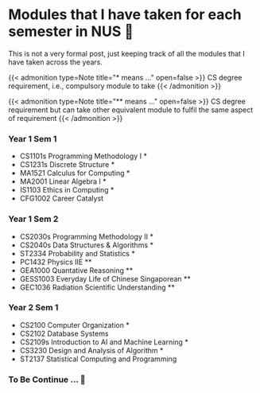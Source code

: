 # Modules that I have taken for each semester in NUS :eyes:

This is not a very formal post, just keeping track of all the modules that I have taken across the years.
<!--more-->

{{< admonition type=Note title="* means ..." open=false >}}
CS degree requirement, i.e., compulsory module to take
{{< /admonition >}}

{{< admonition type=Note title="** means ..." open=false >}}
CS degree requirement but can take other equivalent module to fulfil the same aspect of requirement
{{< /admonition >}}


### Year 1 Sem 1
- CS1101s Programming Methodology I  *
- CS1231s Discrete Structure  *
- MA1521 Calculus for Computing  *  
- MA2001 Linear Algebra I  *
- IS1103 Ethics in Computing  *
- CFG1002 Career Catalyst  

### Year 1 Sem 2
- CS2030s Programming Methodology II  *
- CS2040s Data Structures & Algorithms  *
- ST2334 Probability and Statistics  *
- PC1432 Physics IIE  **
- GEA1000 Quantative Reasoning  **
- GESS1003 Everyday Life of Chinese Singaporean  **
- GEC1036 Radiation Scientific Understanding  **

### Year 2 Sem 1
- CS2100 Computer Organization  *
- CS2102 Database Systems
- CS2109s Introduction to AI and Machine Learning  *
- CS3230 Design and Analysis of Algorithm  *
- ST2137 Statistical Computing and Programming

### To Be Continue ... 😤


